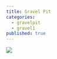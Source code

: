 ```yaml
---
title: Gravel Pit
categories: 
  - gravelpit
  - gravel1
published: true
---
```



<img src="https://www.dropbox.com/home/Zach%20Edwards%20-2013.Shock.Photos/7.21.14.Tampa?preview=07212014.0008.jpg">
